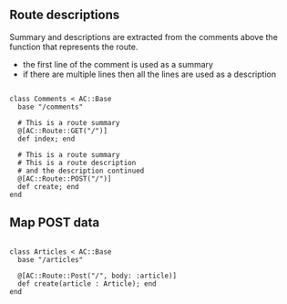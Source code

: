 ## Route descriptions

Summary and descriptions are extracted from the comments above the function that represents the route.

* the first line of the comment is used as a summary
* if there are multiple lines then all the lines are used as a description

```crystal

class Comments < AC::Base
  base "/comments"

  # This is a route summary
  @[AC::Route::GET("/")]
  def index; end

  # This is a route summary
  # This is a route description
  # and the description continued
  @[AC::Route::POST("/")]
  def create; end
end

```

## Map POST data

```crystal

class Articles < AC::Base
  base "/articles"

  @[AC::Route::Post("/", body: :article)]
  def create(article : Article); end
end

```
